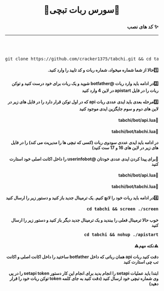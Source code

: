 <h1><p align="center"><stronge>🌟سورس ربات تبچی🌟</stronge>

<h3 align="right"> <strong> کد های نصب</strong> ✨
<hr>
<br></h4>
<h6 dir="rtl"></h6>
<pre>
<span>git clone https://github.com/cracker1375/tabchi.git && cd tabchi && chmod +x install && chmod 777 screen && chmod +x start && ./install && ./start</span>
</pre>
<h4 dir="rtl"> 1️⃣حالا از شما شماره میخواد، شماره ربات و کد تایید را وارد کنید.
<h4 dir="rtl"> 2️⃣در ادامه باید وارد ربات @botfather شوید و یک ربات برای خود درست کنید و توکن ربات را در فایل apistart در لاین 4 وارد کنید
<h4 dir="rtl"> 3️⃣مرحله بعدی باید ایدی عددی ربات api که در اول توکن قرار دارد را در فایل های زیر در لاین های دوم و سوم جایگزین ایدی موجود کنید

<h4 dir="rtl"> 🔹tabchi/bot/api.lua

<h4 dir="rtl"> 🔹tabchi/bot/tabchi.lua
<h4 dir="rtl">در ادامه باید ایدی عددی سودوی ربات (کسی که تبچی ها را مدیریت می کند) را در فایل های زیر در لاین های 16 و 17 ست کنید)

<h4 dir="rtl"> 🔹برای پیدا کردن ایدی عددی خودتان @userinfobot را داخل اکانت اصلی خود استارت کنید

<h4 dir="rtl"> 🔹tabchi/bot/api.lua

<h4 dir="rtl"> 🔹tabchi/bot/tabchi.lua           
<h4 dir="rtl"> 4️⃣در ادامه باید ربات خود را لانچ کنیم. یک ترمینال جدید باز کنید و دستور زیر را ارسال کنید
<pre>
<span>cd tabchi && screen ./screen</span>
</pre>
<h4 dir="rtl"> خوب حالا ترمینال فعلی را ببندید و یک ترمینال جدید دیگر باز کنید و دستور زیر را ارسال کنید
<pre>
<span>cd tabchi && nohup ./apistart</span>
</pre>
<h4 dir="rtl"> ⚠️نکته مهم⚠️
<h4 dir="rtl"> دقت کنید ربات api همان رباتی که داخل botfather ساختید را داخل اکانت اصلی و اکانت تب چی استارت کنید
<h4 dir="rtl">ابتدا باید عملیات setapi را انجام بدید برای انجام این کار دستور setapi token را در پی وی شماره تبچی خود ارسال کنید (دقت کنید به جای کلمه token توکن ربات خود را قرار دهید)

